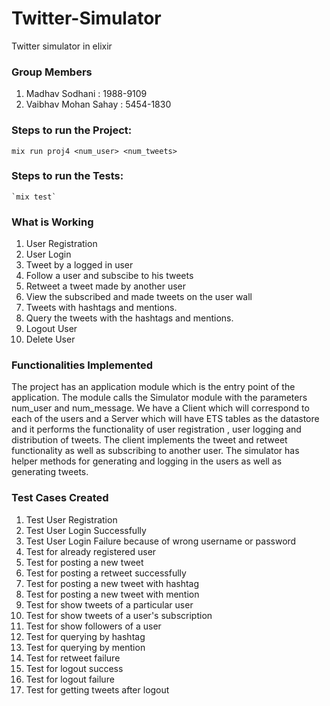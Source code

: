 # Twitter-Simulator
Twitter simulator in elixir

### Group Members
1.   Madhav Sodhani       :     1988-9109 
2.   Vaibhav Mohan Sahay  :     5454-1830

### Steps to run the Project:
   `mix run proj4 <num_user> <num_tweets>`

### Steps to run the Tests:
    `mix test`

### What is Working

1. User Registration
2. User Login
3. Tweet by a logged in user
4. Follow a user and subscibe to his tweets
5. Retweet a tweet made by another user
6. View the subscribed and made tweets on the user wall
7. Tweets with hashtags and mentions.
8. Query the tweets with the hashtags and mentions.
9. Logout User
10. Delete User 

### Functionalities Implemented

The project has an application module which is the entry point of the application.
The module calls the Simulator module with the parameters num_user and num_message.
We have a Client which will correspond to each of the users and a Server which will have ETS tables as the datastore and it performs the functionality of user registration , user logging and distribution of tweets.
The client implements the tweet and retweet functionality as well as subscribing to another user.
The simulator has helper methods for generating and logging in the users as well as generating tweets.

### Test Cases Created

1. Test User Registration
2. Test User Login Successfully
3. Test User Login Failure because of wrong username or password
4. Test for already registered user
5. Test for posting a new tweet
6. Test for posting a retweet successfully
7. Test for posting a new tweet with hashtag
8. Test for posting a new tweet with mention
9. Test for show tweets of a particular user
10. Test for show tweets of a user's subscription
11. Test for show followers of a user
12. Test for querying by hashtag
13. Test for querying by mention
14. Test for retweet failure
15. Test for logout success
16. Test for logout failure
17. Test for getting tweets after logout